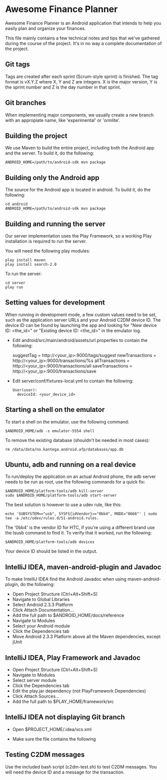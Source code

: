 Awesome Finance Planner
=======================

Awesome Finance Planner is an Android application that intends to help you
easily plan and organize your finances.

This file mainly contains a few technical notes and tips that we've gathered
during the course of the project. It's in no way a complete documentation of
the project.

Git tags
--------
Tags are created after each sprint (Scrum-style sprint) is finished. The tag
format is vX.Y.Z where X, Y and Z are integers. X is the major version, Y is
the sprint number and Z is the day number in that sprint.

Git branches
------------
When implementing major components, we usually create a new branch with an
appropiate name, like 'experimental' or 'ormlite'.

Building the project
--------------------
We use Maven to build the entire project, including both the Android app and
the server. To build it, do the following:

    ANDROID_HOME=/path/to/android-sdk mvn package

Building only the Android app
-----------------------------
The source for the Android app is located in android.
To build it, do the following:

    cd android
    ANDROID_HOME=/path/to/android-sdk mvn package

Building and running the server
-------------------------------
Our server implementation uses the Play Framework, so a working Play
installation is required to run the server.

You will need the following play modules:

    play install maven
    play install search-2.0

To run the server:

    cd server
    play run

Setting values for development
------------------------------
When running in development mode, a few custom values need to be set, such as
the application server URLs and your Android C2DM device ID. The device ID can
be found by launching the app and looking for "New device ID: <the_id>" or
"Existing device ID: <the_id>" in the emulator log.

* Edit android/src/main/android/assets/url.properties to contain the following:

    suggestTag = http://<your_ip>:9000/tags/suggest
    newTransactions = http://<your_ip>:9000/transactions/%s
    allTransactions = http://<your_ip>:9000/transactions/all
    saveTransactions = http://<your_ip>:9000/transactions/save

* Edit server/conf/fixtures-local.yml to contain the following:

      User(user):
        deviceId: <your_device_id>

Starting a shell on the emulator
--------------------------------
To start a shell on the emulator, use the following command:

    $ANDROID_HOME/adb -s emulator-5554 shell

To remove the existing database (shouldn't be needed in most cases):

    rm /data/data/no.kantega.android.afp/databases/app.db

Ubuntu, adb and running on a real device
----------------------------------------
To run/deploy the application on an actual Android phone, the adb server needs
to be run as root, use the following commands for a quick fix:

    $ANDROID_HOME/platform-tools/adb kill-server
    sudo $ANDROID_HOME/platform-tools/adb start-server

The best solution is however to use a udev rule, like this:

    echo 'SUBSYSTEM=="usb", SYSFS{idVendor}=="0bb4", MODE="0666"' | sudo tee -a /etc/udev/rules.d/51-android.rules.

The '0bb4' is the vendor ID for HTC, if you're using a different brand use the
lsusb command to find it.
To verify that it worked, run the following:

    $ANDROID_HOME/platform-tools/adb devices

Your device ID should be listed in the output.

IntelliJ IDEA, maven-android-plugin and Javadoc
-----------------------------------------------
To make IntelliJ IDEA find the Android Javadoc when using maven-android-plugin,
do the following:

* Open Project Structure (Ctrl+Alt+Shift+S)
* Navigate to Global Libraries
* Select Android 2.3.3 Platform
* Click Attach Documentation...
* Add the full path to $ANDROID_HOME/docs/reference
* Navigate to Modules
* Select your Android module
* Click the Dependencies tab
* Move Android 2.3.3 Platform above all the Maven dependencies, except jUnit

IntelliJ IDEA, Play Framework and Javadoc
-----------------------------------------

* Open Project Structure (Ctrl+Alt+Shift+S)
* Navigate to Modules
* Select server module
* Click the Dependencies tab
* Edit the play.jar dependency (not PlayFramework Dependencies)
* Click Attach Sources...
* Add the full path to $PLAY_HOME/framework/src

IntelliJ IDEA not displaying Git branch
---------------------------------------

* Open $PROJECT_HOME/.idea/vcs.xml
* Make sure the file contains the following

    <?xml version="1.0" encoding="UTF-8"?>
    <project version="4">
      <component name="VcsDirectoryMappings">
        <mapping directory="$PROJECT_DIR$" vcs="Git" />
      </component>
    </project>

Testing C2DM messages
---------------------
Use the included bash script (c2dm-test.sh) to test C2DM messages. You
will need the device ID and a message for the transaction.
